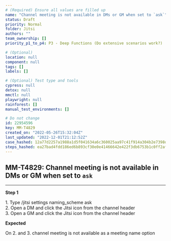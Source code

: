 ```yaml
---
# (Required) Ensure all values are filled up
name: "Channel meeting is not available in DMs or GM when set to `ask`"
status: Draft
priority: Normal
folder: Jitsi
authors: ""
team_ownership: []
priority_p1_to_p4: P3 - Deep Functions (Do extensive scenarios work?)

# (Optional)
location: null
component: null
tags: []
labels: []

# (Optional) Test type and tools
cypress: null
detox: null
mmctl: null
playwright: null
rainforest: []
manual_test_environments: []

# Do not change
id: 22954596
key: MM-T4829
created_on: "2022-05-26T15:32:04Z"
last_updated: "2022-12-01T21:12:52Z"
case_hashed: 12a77d2257a1988a1d5f041634a6c360025aa97c41f914a304b2e7398d16987dfbd59b36718fbb22ba406c9d99a2157e
steps_hashed: ea27bad4fdd186ed6b893cf30e0e41466642e422f3db6753b1c0ff2af3d798d195d8917bf207cad1cec15ad75a1879a4
---
```


<!-- (Auto-generated) Based on frontmatter's "key" and "name" -->

## MM-T4829: Channel meeting is not available in DMs or GM when set to `ask`

---

**Step 1**

1\. Type /jitsi settings naming\_scheme ask\
2\. Open a DM and click the Jitsi icon from the channel header\
3\. Open a GM and click the Jitsi icon from the channel header

**Expected**

On 2. and 3. channel meeting is not available as a meeting name option
